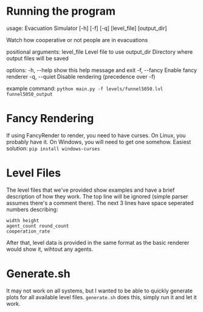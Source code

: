# Running the program

usage: Evacuation Simulator [-h] [-f] [-q] [level_file] [output_dir]

Watch how cooperative or not people are in evacuations

positional arguments:
  level_file   Level file to use
  output_dir   Directory where output files will be saved

options:
  -h, --help   show this help message and exit
  -f, --fancy  Enable fancy renderer
  -q, --quiet  Disable rendering (precedence over -f)

example command:
`python main.py -f levels/funnel5050.lvl funnel5050_output`

# Fancy Rendering
If using FancyRender to render, you need to have curses. On Linux, you probably have it. On Windows, you will need to
get one somehow. Easiest solution: `pip install windows-curses`

# Level Files
The level files that we've provided show examples and have a brief description of how they work. The top line will be
ignored (simple parser assumes there's a comment there). The next 3 lines have space seperated numbers describing:
```
width height
agent_count round_count
cooperation_rate
```
After that, level data is provided in the same format as the basic renderer would show it, wihtout any agents.

# Generate.sh
It may not work on all systems, but I wanted to be able to quickly generate plots for all available level files.
`generate.sh` does this, simply run it and let it work.
